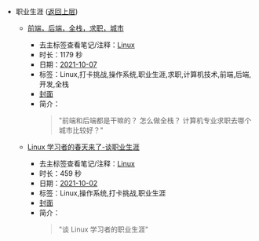 - 职业生涯 ([返回上层](../))
    - [前端，后端，全栈，求职，城市](https://www.bilibili.com/video/BV1CQ4y167HG)
        - 去主标签查看笔记/注释：[Linux](../markmap/Linux.html)
        - 时长：1179 秒
        - 日期：[2021-10-07](../markmap/202110.html)
        - 标签：Linux,打卡挑战,操作系统,职业生涯,求职,计算机技术,前端,后端,开发,全栈
        - [封面](http://i0.hdslb.com/bfs/archive/993e272db0d1ffc5e9cc1dda7e3968b4ee19c49a.jpg)
        - 简介：
            > "前端和后端都是干嘛的？
怎么做全栈？
计算机专业求职去哪个城市比较好？"

    - [Linux 学习者的春天来了-谈职业生涯](https://www.bilibili.com/video/BV17L4y1z7BX)
        - 去主标签查看笔记/注释：[Linux](../markmap/Linux.html)
        - 时长：459 秒
        - 日期：[2021-10-02](../markmap/202110.html)
        - 标签：Linux,操作系统,打卡挑战,职业生涯
        - [封面](http://i2.hdslb.com/bfs/archive/4f5c6f80d0330501c9020f53d88e721d7b357215.jpg)
        - 简介：
            > "谈 Linux 学习者的职业生涯"


